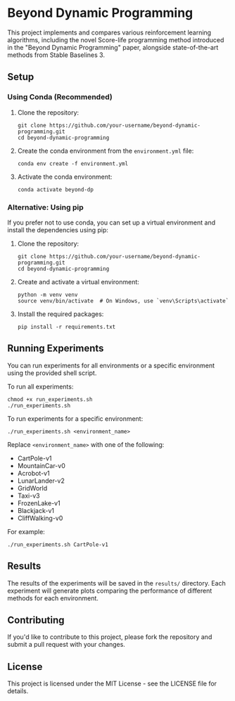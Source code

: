 # Beyond Dynamic Programming

This project implements and compares various reinforcement learning algorithms, including the novel Score-life programming method introduced in the "Beyond Dynamic Programming" paper, alongside state-of-the-art methods from Stable Baselines 3.

## Setup

### Using Conda (Recommended)

1. Clone the repository:
   ```
   git clone https://github.com/your-username/beyond-dynamic-programming.git
   cd beyond-dynamic-programming
   ```

2. Create the conda environment from the `environment.yml` file:
   ```
   conda env create -f environment.yml
   ```

3. Activate the conda environment:
   ```
   conda activate beyond-dp
   ```

### Alternative: Using pip

If you prefer not to use conda, you can set up a virtual environment and install the dependencies using pip:

1. Clone the repository:
   ```
   git clone https://github.com/your-username/beyond-dynamic-programming.git
   cd beyond-dynamic-programming
   ```

2. Create and activate a virtual environment:
   ```
   python -m venv venv
   source venv/bin/activate  # On Windows, use `venv\Scripts\activate`
   ```

3. Install the required packages:
   ```
   pip install -r requirements.txt
   ```

## Running Experiments

You can run experiments for all environments or a specific environment using the provided shell script.

To run all experiments:

```
chmod +x run_experiments.sh
./run_experiments.sh
```

To run experiments for a specific environment:

```
./run_experiments.sh <environment_name>
```

Replace `<environment_name>` with one of the following:

- CartPole-v1
- MountainCar-v0
- Acrobot-v1
- LunarLander-v2
- GridWorld
- Taxi-v3
- FrozenLake-v1
- Blackjack-v1
- CliffWalking-v0

For example:

```
./run_experiments.sh CartPole-v1
```

## Results

The results of the experiments will be saved in the `results/` directory. Each experiment will generate plots comparing the performance of different methods for each environment.

## Contributing

If you'd like to contribute to this project, please fork the repository and submit a pull request with your changes.

## License

This project is licensed under the MIT License - see the LICENSE file for details.
